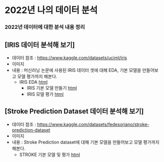 # 2022년 나의 데이터 분석
### 2022년 데이터에 대한 분석 내용 정리


## [IRIS 데이터 분석해 보기]
  * 데이터 참조 : https://www.kaggle.com/datasets/uciml/iris
  * 이미지 
  * 내용 : 머신러닝 논문에 사용된 IRIS 데이터 셋에 대해 EDA, 기본 모델을 만들어보고 모델 평가까지 해본다.
    * IRIS EDA [html](https://porrima53.github.io/my_data_analysis/IRIS_BASIC01.html)
	  * IRIS 기본 모델 만들기 [html]()
	  * IRIS 모델 평가 [html]()
## [Stroke Prediction Dataset 데이터 분석해 보기]
  * 데이터 참조 : https://www.kaggle.com/datasets/fedesoriano/stroke-prediction-dataset
  * 이미지 
  * 내용 : Stroke Prediction dataset에 대해 기본 모델을 만들어보고 모델 평가까지 해본다.
	  * STROKE 기본 모델 및 평가 [html](https://porrima53.github.io/my_data_analysis/My_data_analysis(stroke).html)

